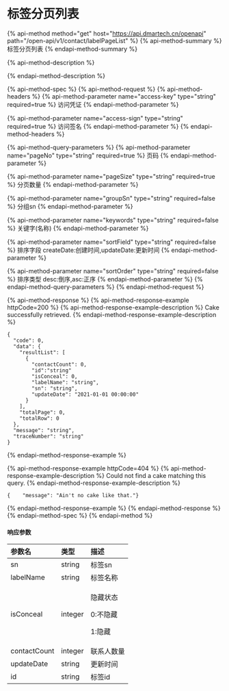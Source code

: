 # 标签分页列表

{% api-method method="get" host="https://api.dmartech.cn/openapi" path="/open-api/v1/contact/labelPageList" %}
{% api-method-summary %}
 标签分页列表
{% endapi-method-summary %}

{% api-method-description %}

{% endapi-method-description %}

{% api-method-spec %}
{% api-method-request %}
{% api-method-headers %}
{% api-method-parameter name="access-key" type="string" required=true %}
 访问凭证
{% endapi-method-parameter %}

{% api-method-parameter name="access-sign" type="string" required=true %}
 访问签名
{% endapi-method-parameter %}
{% endapi-method-headers %}

{% api-method-query-parameters %}
{% api-method-parameter name="pageNo" type="string" required=true %}
 页码
{% endapi-method-parameter %}

{% api-method-parameter name="pageSize" type="string" required=true %}
 分页数量
{% endapi-method-parameter %}

{% api-method-parameter name="groupSn" type="string" required=false %}
 分组sn
{% endapi-method-parameter %}

{% api-method-parameter name="keywords" type="string" required=false %}
 关键字\(名称\)
{% endapi-method-parameter %}

{% api-method-parameter name="sortField" type="string" required=false %}
 排序字段 createDate:创建时间,updateDate:更新时间
{% endapi-method-parameter %}

{% api-method-parameter name="sortOrder" type="string" required=false %}
 排序类型 desc:倒序,asc:正序
{% endapi-method-parameter %}
{% endapi-method-query-parameters %}
{% endapi-method-request %}

{% api-method-response %}
{% api-method-response-example httpCode=200 %}
{% api-method-response-example-description %}
Cake successfully retrieved.
{% endapi-method-response-example-description %}

```
{
  "code": 0,
  "data": {
    "resultList": [
      {
        "contactCount": 0,
        "id":"string"
        "isConceal": 0,
        "labelName": "string",
        "sn": "string",
        "updateDate": "2021-01-01 00:00:00"
      }
    ],
    "totalPage": 0,
    "totalRow": 0
  },
  "message": "string",
  "traceNumber": "string"
}
```
{% endapi-method-response-example %}

{% api-method-response-example httpCode=404 %}
{% api-method-response-example-description %}
Could not find a cake matching this query.
{% endapi-method-response-example-description %}

```
{    "message": "Ain't no cake like that."}
```
{% endapi-method-response-example %}
{% endapi-method-response %}
{% endapi-method-spec %}
{% endapi-method %}

#### 响应参数

<table>
  <thead>
    <tr>
      <th style="text-align:left">&#x53C2;&#x6570;&#x540D;</th>
      <th style="text-align:left">&#x7C7B;&#x578B;</th>
      <th style="text-align:left">&#x63CF;&#x8FF0;</th>
    </tr>
  </thead>
  <tbody>
    <tr>
      <td style="text-align:left">sn</td>
      <td style="text-align:left">string</td>
      <td style="text-align:left">&#x6807;&#x7B7E;sn</td>
    </tr>
    <tr>
      <td style="text-align:left">labelName</td>
      <td style="text-align:left">string</td>
      <td style="text-align:left">&#x6807;&#x7B7E;&#x540D;&#x79F0;</td>
    </tr>
    <tr>
      <td style="text-align:left">isConceal</td>
      <td style="text-align:left">integer</td>
      <td style="text-align:left">
        <p>&#x9690;&#x85CF;&#x72B6;&#x6001;</p>
        <p>0:&#x4E0D;&#x9690;&#x85CF;</p>
        <p>1:&#x9690;&#x85CF;</p>
      </td>
    </tr>
    <tr>
      <td style="text-align:left">contactCount</td>
      <td style="text-align:left">integer</td>
      <td style="text-align:left">&#x8054;&#x7CFB;&#x4EBA;&#x6570;&#x91CF;</td>
    </tr>
    <tr>
      <td style="text-align:left">updateDate</td>
      <td style="text-align:left">string</td>
      <td style="text-align:left">&#x66F4;&#x65B0;&#x65F6;&#x95F4;</td>
    </tr>
    <tr>
      <td style="text-align:left">id</td>
      <td style="text-align:left">string</td>
      <td style="text-align:left">&#x6807;&#x7B7E;id</td>
    </tr>
  </tbody>
</table>

